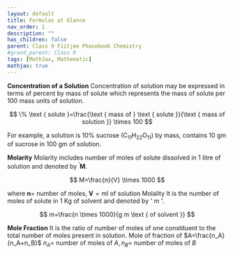 ```yaml
---
layout: default
title: Formulas at Glance
nav_order: 1
description: ""
has_children: false
parent: Class 9 Fiitjee Phasebook Chemistry
#grand_parent: Class 9
tags: [MathJax, Mathematic]
mathjax: true
---
```


**Concentration of a Solution**
Concentration of solution may be expressed in terms of percent by mass of solute which represents the mass of solute per 100 mass units of solution.

$$
\% \text { solute }=\frac{\text { mass of } \text { solute }}{\text { mass of solution }} \times 100
$$


For example, a solution is $10 \%$ sucrose $\left(\mathrm{C}_{11} \mathrm{H}_{22} \mathrm{O}_{11}\right)$ by mass, contains 10 gm of sucrose in 100 gm of solution.

**Molarity**
Molarity includes number of moles of solute dissolved in 1 litre of solution and denoted by ${ }^{\prime} \mathbf{M}$.

$$
M=\frac{n}{V} \times 1000
$$

where $\mathbf{n}=$ number of moles, $\mathbf{V}=\mathrm{ml}$ of solution
Molality
It is the number of moles of solute in 1 Kg of solvent and denoted by ' m '.

$$
m=\frac{n \times 1000}{g m \text { of solvent }}
$$


**Mole Fraction**
It is the ratio of number of moles of one constituent to the total number of moles present in solution.
Mole of fraction of $A=\frac{n_A}{n_A+n_B}$
$n_A=$ number of moles of $A, n_B=$ number of moles of $B$